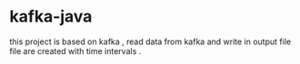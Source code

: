 # kafka-java
this project is based on kafka , read data from kafka  and write in output file 
file are created with time intervals .
